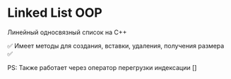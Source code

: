 # Linked List OOP
Линейный односвязный список на С++

✅ Имеет методы для создания, вставки, удаления, получения размера ✅

PS: 
Также работает через оператор перегрузки индексации []
